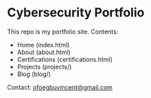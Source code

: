 # Cybersecurity Portfolio

This repo is my portfolio site. Contents:
- Home (index.html)
- About (about.html)
- Certifications (certifications.html)
- Projects (projects/)
- Blog (blog/)

Contact: ofoegbuvincent@gmail.com
